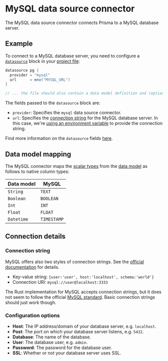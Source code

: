 # MySQL data source connector

The MySQL data source connector connects Prisma to a MySQL database server.

## Example

To connect to a MySQL database server, you need to configure a [`datasource`](../../prisma-project-file.md#data-sources) block in your [project file](../../prisma-project-file.md):

```groovy
datasource pg {
  provider = "mysql"
  url      = env("MYSQL_URL")
}

// ... the file should also contain a data model definition and (optionally) generators
```

The fields passed to the `datasource` block are:

- `provider`: Specifies the `mysql` data source connector.
- `url`: Specifies the [connection string](#connection-string) for the MySQL database server. In this case, we're [using an environment variable](../../prisma-project-file.md#using-environment-variables) to provide the connection string.

Find more information on the `datasource` fields [here](../../prisma-project-file.md#data-sources).

## Data model mapping

The MySQL connector maps the [scalar types](../../data-modeling.md#scalar-types) from the [data model](../../data-modeling.md) as follows to native column types:

| Data model  | MySQL  |
| -------- | --------- | 
| `String`   | `TEXT`      | 
| `Boolean`  | `BOOLEAN`   |
| `Int`      | `INT`   |
| `Float`    | `FLOAT`      |
| `Datetime` | `TIMESTAMP` |

## Connection details

### Connection string

MySQL offers also two styles of connection strings. See the [official documentation](https://dev.mysql.com/doc/refman/8.0/en/connecting-using-uri-or-key-value-pairs.html) for details.

- Key-value string: `{user:'user', host:'localhost', schema:'world'}`
- Connection URI: `mysql://user@localhost:3333`

The Rust implementation for MySQL accepts connection strings, but it does not seem to follow the official [MySQL standard](https://dev.mysql.com/doc/refman/8.0/en/connecting-using-uri-or-key-value-pairs.html#connection-parameters). Basic connection strings should just work though. 

### Configuration options

- **Host**: The IP address/domain of your database server, e.g. `localhost`.
- **Post**: The port on which your database server listens, e.g. `5432`.
- **Database**: The name of the database. 
- **User**: The database user, e.g. `admin`.
- **Password**: The password for the database user.
- **SSL**: Whether or not your database server uses SSL.
